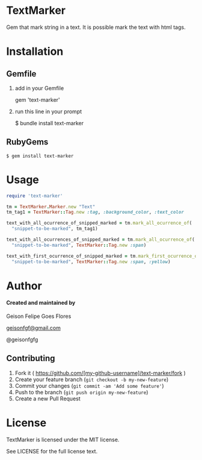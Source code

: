 TextMarker
===========

Gem that mark string in a text. It is possible mark the text with html tags.

Installation
============

Gemfile
-------

1) add in your Gemfile

    gem 'text-marker'

2) run this line in your prompt

    $ bundle install text-marker


RubyGems
-------

    $ gem install text-marker

Usage
=====

```ruby
require 'text-marker'

tm = TextMarker.Marker.new "Text"
tm_tag1 = TextMarker::Tag.new :tag, :background_color, :text_color

text_with_all_ocurrence_of_snipped_marked = tm.mark_all_ocurrence_of(
  "snippet-to-be-marked", tm_tag1)

text_with_all_ocurrences_of_snipped_marked = tm.mark_all_ocurrence_of(
  "snippet-to-be-marked", TextMarker::Tag.new :span)

text_with_first_ocurrence_of_snipped_marked = tm.mark_first_ocurrence_of(
  "snippet-to-be-marked", TextMarker::Tag.new :span, :yellow)
```

Author
======

#### Created and maintained by
Geison Felipe Goes Flores

geisonfgf@gmail.com

@geisonfgfg

## Contributing

1. Fork it ( https://github.com/[my-github-username]/text-marker/fork )
2. Create your feature branch (`git checkout -b my-new-feature`)
3. Commit your changes (`git commit -am 'Add some feature'`)
4. Push to the branch (`git push origin my-new-feature`)
5. Create a new Pull Request

License
=======

TextMarker is licensed under the MIT license.

See LICENSE for the full license text.
